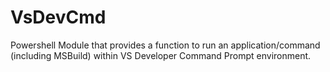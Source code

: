 # VsDevCmd
Powershell Module that provides a function to run an application/command (including MSBuild) within VS Developer Command Prompt environment. 
